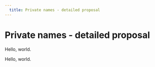 ```yaml
---
  title: Private names - detailed proposal
---
```


# Private names - detailed proposal

Hello, world.

Hello, world.
